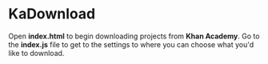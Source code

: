 # KaDownload

Open **index.html** to begin downloading projects from **Khan Academy**. Go to the **index.js** file to get to the settings to where you can choose what you'd like to download.
